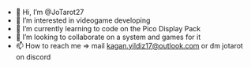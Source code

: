 - 👋 Hi, I’m @JoTarot27
- 👀 I’m interested in videogame developing
- 🌱 I’m currently learning to code on the Pico Display Pack
- 💞️ I’m looking to collaborate on a system and games for it
- 📫 How to reach me => mail kagan.yildiz17@outlook.com or dm jotarot on discord

<!---
JoTarot27/JoTarot27 is a ✨ special ✨ repository because its `README.md` (this file) appears on your GitHub profile.
You can click the Preview link to take a look at your changes.
--->
